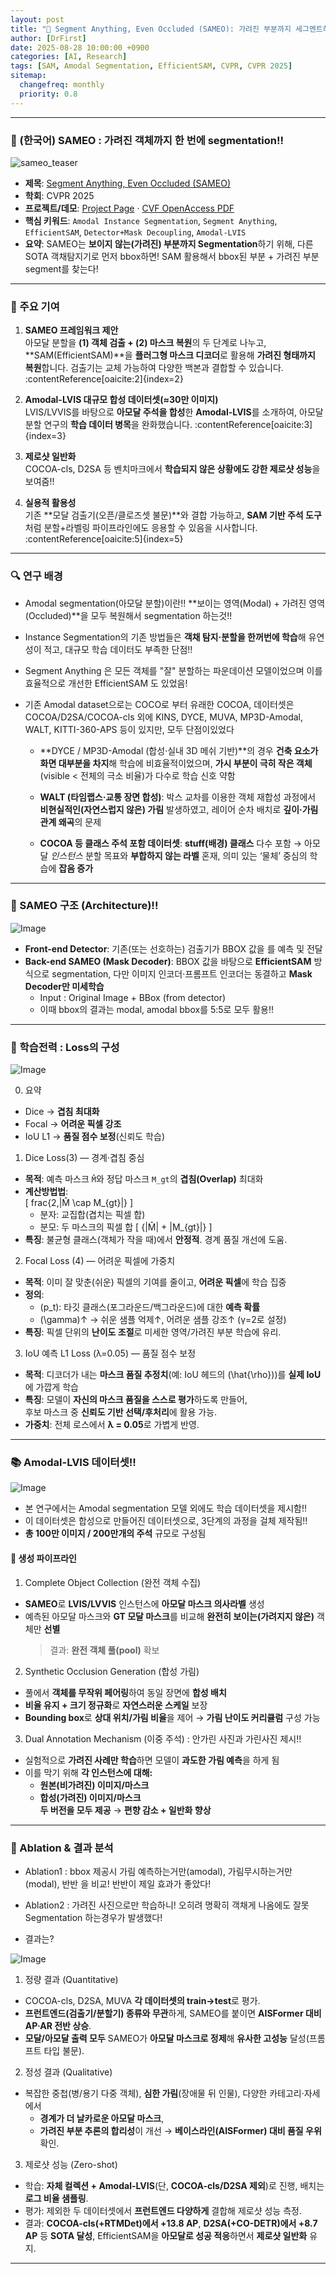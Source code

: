 ```yaml
---
layout: post
title: "🧩 Segment Anything, Even Occluded (SAMEO): 가려진 부분까지 세그멘트하는 SAM 확장"
author: [DrFirst]
date: 2025-08-28 10:00:00 +0900
categories: [AI, Research]
tags: [SAM, Amodal Segmentation, EfficientSAM, CVPR, CVPR 2025]
sitemap:
  changefreq: monthly
  priority: 0.8
---
```


---

### 🧩 (한국어) SAMEO : 가려진 객체까지 한 번에 segmentation!!  

![sameo_teaser](https://weient.github.io/sameo.github.io/assets/teaser.jpg)

* **제목**: [Segment Anything, Even Occluded (SAMEO)](https://arxiv.org/abs/2503.06261)  
* **학회**: CVPR 2025  
* **프로젝트/데모**: [Project Page](https://weient.github.io/sameo.github.io/) · [CVF OpenAccess PDF](https://openaccess.thecvf.com/content/CVPR2025/papers/Tai_Segment_Anything_Even_Occluded_CVPR_2025_paper.pdf)  
* **핵심 키워드**: `Amodal Instance Segmentation`, `Segment Anything`, `EfficientSAM`, `Detector+Mask Decoupling`, `Amodal-LVIS`  
* **요약**: SAMEO는 **보이지 않는(가려진) 부분까지 Segmentation**하기 위해, 다른 SOTA 객채탐지기로 먼저 bbox하면! SAM 활용해서 bbox된 부분 + 가려진 부분 segment를 찾는다!  

---

### 🧠 주요 기여

1. **SAMEO 프레임워크 제안**  
   아모달 분할을 **(1) 객체 검출 + (2) 마스크 복원**의 두 단계로 나누고, **SAM(EfficientSAM)**을 **플러그형 마스크 디코더**로 활용해 **가려진 형태까지 복원**합니다. 검출기는 교체 가능하여 다양한 백본과 결합할 수 있습니다. :contentReference[oaicite:2]{index=2}  

2. **Amodal-LVIS 대규모 합성 데이터셋(≈30만 이미지)**  
   LVIS/LVVIS를 바탕으로 **아모달 주석을 합성**한 **Amodal-LVIS**를 소개하여, 아모달 분할 연구의 **학습 데이터 병목**을 완화했습니다. :contentReference[oaicite:3]{index=3}  

3. **제로샷 일반화**  
   COCOA-cls, D2SA 등 벤치마크에서 **학습되지 않은 상황에도 강한 제로샷 성능**을 보여줌!!  

4. **실용적 활용성**  
   기존 **모달 검출기(오픈/클로즈셋 불문)**와 결합 가능하고, **SAM 기반 주석 도구**처럼 분할+라벨링 파이프라인에도 응용할 수 있음을 시사합니다. :contentReference[oaicite:5]{index=5}


---

### 🔍 연구 배경

- Amodal segmentation(아모달 분할)이란!! **보이는 영역(Modal) + 가려진 영역(Occluded)**을 모두 복원해서 segmentation 하는것!!  

- Instance Segmentation의 기존 방법들은 **객채 탐지·분할을 한꺼번에 학습**해 유연성이 적고, 대규모 학습 데이터도 부족한 단점!!

- Segment Anything 은 모든 객체를 "잘" 분할하는 파운데이션 모델이었으며 이를 효율적으로 개선한 EfficientSAM 도 있었음!  

- 기존 Amodal dataset으로는 COCO로 부터 유래한 COCOA, 데이터셋은 COCOA/D2SA/COCOA-cls 외에 KINS, DYCE, MUVA, MP3D-Amodal, WALT, KITTI-360-APS 등이 있지만, 모두 단점이있었다  

   - **DYCE / MP3D-Amodal (합성·실내 3D 메쉬 기반)**의 경우 **건축 요소가 화면 대부분을 차지**해 학습에 비효율적이었으며, **가시 부분이 극히 작은 객체**(visible < 전체의 극소 비율)가 다수로 학습 신호 약함  

   - **WALT (타임랩스·교통 장면 합성)**: 박스 교차를 이용한 객체 재합성 과정에서 **비현실적인(자연스럽지 않은) 가림** 발생하였고, 레이어 순차 배치로 **깊이·가림 관계 왜곡**의 문제  

   - **COCOA 등 클래스 주석 포함 데이터셋**: **stuff(배경) 클래스** 다수 포함 → 아모달 *인스턴스* 분할 목표와 **부합하지 않는 라벨** 혼재, 의미 있는 ‘물체’ 중심의 학습에 **잡음 증가**  



---

### 📘 SAMEO 구조 (Architecture)!!  

![Image](https://github.com/user-attachments/assets/d1e207f3-73db-4d8b-9b58-268c9e8ed29c)  

- **Front-end Detector**: 기존(또는 선호하는) 검출기가 BBOX 값을 를 예측 및 전달   
- **Back-end SAMEO (Mask Decoder)**: BBOX 값을 바탕으로 **EfficientSAM** 방식으로 segmentation, 다만 이미지 인코더·프롬프트 인코더는 동결하고 **Mask Decoder만 미세학습**
   - Input : Original Image + BBox (from detector)  
   - 이때 bbox의 결과는 modal, amodal bbox를 5:5로 모두 활용!!    

--- 
### 🔧 학습전력 : Loss의 구성  

![Image](https://github.com/user-attachments/assets/b4cc0dbb-c5c2-4be8-917b-1c44a0806535)

0) 요약    
  - Dice → **겹침 최대화**  
  - Focal → **어려운 픽셀 강조**  
  - IoU L1 → **품질 점수 보정**(신뢰도 학습)


1) Dice Loss(3)  — 경계·겹침 중심
- **목적**: 예측 마스크 `M̂`와 정답 마스크 `M_gt`의 **겹침(Overlap)** 최대화
- **계산방법법**:  
  \[
  frac{2\,|M̂ \cap M_{gt}|}
  \]
  - 분자: 교집합(겹치는 픽셀 합)  
  - 분모: 두 마스크의 픽셀 합
    \[
  \{|M̂| + |M_{gt}|}
  \]
- **특징**: 불균형 클래스(객체가 작을 때)에서 **안정적**. 경계 품질 개선에 도움.

2) Focal Loss (4) — 어려운 픽셀에 가중치
- **목적**: 이미 잘 맞춘(쉬운) 픽셀의 기여를 줄이고, **어려운 픽셀**에 학습 집중
- **정의**:  
  - \(p_t\): 타깃 클래스(포그라운드/백그라운드)에 대한 **예측 확률**
  - \(\gamma\)↑ → 쉬운 샘플 억제↑, 어려운 샘플 강조↑  (γ=2로 설정)
- **특징**: 픽셀 단위의 **난이도 조절**로 미세한 영역/가려진 부분 학습에 유리.

3) IoU 예측 L1 Loss (λ=0.05) — 품질 점수 보정
- **목적**: 디코더가 내는 **마스크 품질 추정치**(예: IoU 헤드의 \(\hat{\rho}\))를 **실제 IoU**에 가깝게 학습
- **특징**: 모델이 **자신의 마스크 품질을 스스로 평가**하도록 만들어,  
  후보 마스크 중 **신뢰도 기반 선택/후처리**에 활용 가능.
- **가중치**: 전체 로스에서 **λ = 0.05**로 가볍게 반영.

---

### 📚 Amodal-LVIS 데이터셋!!  

![Image](https://github.com/user-attachments/assets/a1c8bb07-f101-4f90-b580-75220100e290)

- 본 연구에서는 Amodal segmentation 모델 외에도 학습 데이터셋을 제시함!!  
- 이 데이터셋은 합성으로 만들어진 데이터셋으로, 3단계의 과정을 걸체 제작됨!!  
- **총 100만 이미지 / 200만개의 주석** 규모로 구성됨  

#### 🔄 생성 파이프라인

1) Complete Object Collection (완전 객체 수집)
- **SAMEO**로 **LVIS/LVVIS** 인스턴스에 **아모달 마스크 의사라벨** 생성  
- 예측된 아모달 마스크와 **GT 모달 마스크**를 비교해 **완전히 보이는(가려지지 않은)** 객체만 **선별**  
  > 결과: **완전 객체 풀(pool)** 확보

2) Synthetic Occlusion Generation (합성 가림)
- 풀에서 **객체를 무작위 페어링**하여 동일 장면에 **합성 배치**
- **비율 유지 + 크기 정규화**로 **자연스러운 스케일** 보장
- **Bounding box**로 **상대 위치/가림 비율**을 제어 → **가림 난이도 커리큘럼** 구성 가능

3) Dual Annotation Mechanism (이중 주석) : 안가린 사진과 가린사진 제시!!  
- 실험적으로 **가려진 사례만 학습**하면 모델이 **과도한 가림 예측**을 하게 됨  
- 이를 막기 위해 **각 인스턴스에 대해:**
  - **원본(비가려진) 이미지/마스크**
  - **합성(가려진) 이미지/마스크**  
  **두 버전을 모두 제공** → **편향 감소 + 일반화 향상**


---

### 🧪 Ablation & 결과 분석  

- Ablation1 : bbox 제공시 가림 예측하는거만(amodal), 가림무시하는거만(modal), 반반 을 비교! 반반이 제일 효과가 좋았다!

- Ablation2 : 가려진 사진으로만 학습하니! 오히려 명확히 객채게 나옴에도 잘못 Segmentation 하는경우가 발생했다!  

- 결과는?

![Image](https://github.com/user-attachments/assets/d74139db-6a8e-459b-96b1-177217424986)

1) 정량 결과 (Quantitative)
- COCOA-cls, D2SA, MUVA **각 데이터셋의 train→test**로 평가.
- **프런트엔드(검출기/분할기) 종류와 무관**하게, SAMEO를 붙이면 **AISFormer 대비 AP·AR 전반 상승**.
- **모달/아모달 출력 모두** SAMEO가 **아모달 마스크로 정제**해 **유사한 고성능** 달성(프롬프트 타입 불문).

2) 정성 결과 (Qualitative)
- 복잡한 중첩(병/용기 다중 객체), **심한 가림**(장애물 뒤 인물), 다양한 카테고리·자세에서
  - **경계가 더 날카로운 아모달 마스크**, 
  - **가려진 부분 추론의 합리성**이 개선 → **베이스라인(AISFormer) 대비 품질 우위** 확인.

3) 제로샷 성능 (Zero-shot)
- 학습: **자체 컬렉션 + Amodal-LVIS**(단, **COCOA-cls/D2SA 제외**)로 진행, 배치는 **로그 비율 샘플링**.
- 평가: 제외한 두 데이터셋에서 **프런트엔드 다양하게** 결합해 제로샷 성능 측정.
- 결과: **COCOA-cls(+RTMDet)에서 +13.8 AP**, **D2SA(+CO-DETR)에서 +8.7 AP** 등 **SOTA 달성**, EfficientSAM을 **아모달로 성공 적응**하면서 **제로샷 일반화** 유지.


---
